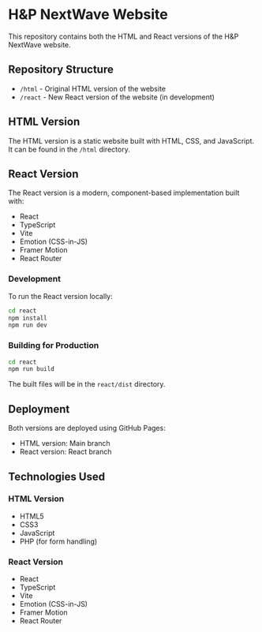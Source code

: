 # H&P NextWave Website

This repository contains both the HTML and React versions of the H&P NextWave website.

## Repository Structure

- `/html` - Original HTML version of the website
- `/react` - New React version of the website (in development)

## HTML Version

The HTML version is a static website built with HTML, CSS, and JavaScript. It can be found in the `/html` directory.

## React Version

The React version is a modern, component-based implementation built with:
- React
- TypeScript
- Vite
- Emotion (CSS-in-JS)
- Framer Motion
- React Router

### Development

To run the React version locally:

```bash
cd react
npm install
npm run dev
```

### Building for Production

```bash
cd react
npm run build
```

The built files will be in the `react/dist` directory.

## Deployment

Both versions are deployed using GitHub Pages:
- HTML version: Main branch
- React version: React branch

## Technologies Used

### HTML Version
- HTML5
- CSS3
- JavaScript
- PHP (for form handling)

### React Version
- React
- TypeScript
- Vite
- Emotion (CSS-in-JS)
- Framer Motion
- React Router 